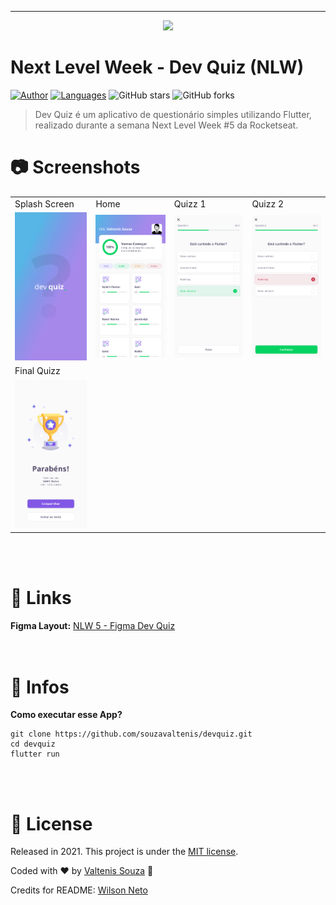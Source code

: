 <hr />

<p align="center">
  <img src="https://raw.githubusercontent.com/wilsonneto-dev/NextLevelWeek5-Flutter-Dev-Quiz/master/.github/cover.png"/>
</p>

# Next Level Week - Dev Quiz (NLW)

[![Author](https://img.shields.io/badge/author-souzavaltenis-AD1256?style=flat-square)](https://github.com/souzavaltenis)
[![Languages](https://img.shields.io/github/languages/count/souzavaltenis/devquiz?color=%23AD1256&style=flat-square)](#)
![GitHub stars](https://img.shields.io/github/stars/souzavaltenis/devquiz?style=flat-square)
![GitHub forks](https://img.shields.io/github/forks/souzavaltenis/devquiz?style=flat-square)

> Dev Quiz é um aplicativo de questionário simples utilizando Flutter, realizado durante a semana Next Level Week #5 da Rocketseat.

# 📷 Screenshots

<table>
  <tr>
    <td>Splash Screen</td>
    <td>Home</td>
    <td>Quizz 1</td>
    <td>Quizz 2</td>
  </tr>
  <tr>
    <td><img src="/screenshots/1)print_splash.png" width="200px;" alt="Splash Screen"/></td>
    <td><img src="/screenshots/2)print_home.png" width="200px;" alt="Home"/></td>
    <td><img src="/screenshots/3)print_quizz_1.png" width="200px;" alt="Quizz 1"/></td>
    <td><img src="/screenshots/4)print_quizz_2.png" width="200px;" alt="Quizz 2"/></td>
  </tr>
    <tr>
    <td>Final Quizz</td>
  </tr>
  <tr>
    <td><img src="/screenshots/5)print_quizz_final.png" width="200px;" alt="Final Quizz"/></td>
  </tr>
 </table>

<br /> <br />
# 🔗 Links

**Figma Layout:** <a target="_blank" href="https://www.figma.com/file/dKcKSGjENpxB0Rr45tEFTB/DevQuiz-Copy">NLW 5 - Figma Dev Quiz</a><br />
<br /> <br />

# 📘 Infos

**Como executar esse App?** 

```
git clone https://github.com/souzavaltenis/devquiz.git
cd devquiz
flutter run
```

<br /> <br />
# :closed_book: License

Released in 2021.
This project is under the [MIT license](https://opensource.org/licenses/MIT).

Coded with :heart: by [Valtenis Souza](https://github.com/souzavaltenis) 🚀

Credits for README: [Wilson Neto](https://github.com/wilsonneto-dev)
